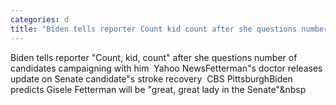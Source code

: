 ```yaml
---
categories: d
title: "Biden tells reporter Count kid count after she questions number of candidates campaigning with him  Yahoo News"
---
```

Biden tells reporter "Count, kid, count" after she questions number of candidates campaigning with him&nbsp;&nbsp;Yahoo NewsFetterman"s doctor releases update on Senate candidate"s stroke recovery&nbsp;&nbsp;CBS PittsburghBiden predicts Gisele Fetterman will be "great, great lady in the Senate"&nbsp